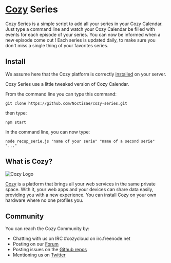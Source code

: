 # [Cozy](http://cozy.io) Series

Cozy Series is a simple script to add all your series in your Cozy Calendar. Just type a command line and watch your Cozy Calendar be filled with events for each episode of your series. You can now be informed when a new episode come out ! Each series is updated daily, to make sure you don't miss a single thing of your favorites series.

## Install

We assume here that the Cozy platform is correctly [installed](http://cozy.io/host/install.html)
 on your server.

Cozy Series use a little tweaked version of Cozy Calendar.

From the command line you can type this command:

    git clone https://github.com/Noctisae/cozy-series.git

then type:

    npm start

In the command line, you can now type:

    node recup_serie.js "name of your serie" "name of a second serie" "..."

## What is Cozy?

![Cozy Logo](https://raw.github.com/mycozycloud/cozy-setup/gh-pages/assets/images/happycloud.png)

[Cozy](http://cozy.io) is a platform that brings all your web services in the
same private space.  With it, your web apps and your devices can share data
easily, providing you
with a new experience. You can install Cozy on your own hardware where no one
profiles you.

## Community

You can reach the Cozy Community by:

* Chatting with us on IRC #cozycloud on irc.freenode.net
* Posting on our [Forum](https://forum.cozy.io/)
* Posting issues on the [Github repos](https://github.com/cozy/)
* Mentioning us on [Twitter](http://twitter.com/mycozycloud)
